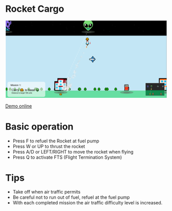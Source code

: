 # Rocket Cargo

![screenshot](./screenshot.png)

[Demo online](https://santiherranz.github.io/RocketCargo/)


# Basic operation 
- Press F to refuel the Rocket at fuel pump
- Press W or UP to thrust the rocket
- Press A/D or LEFT/RIGHT to move the rocket when flying
- Press Q to activate FTS (Flight Termination System)

# Tips
- Take off when air traffic permits
- Be careful not to run out of fuel, refuel at the fuel pump
- With each completed mission the air traffic difficulty level is increased.



